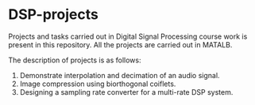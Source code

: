 # DSP-projects
Projects and tasks carried out in Digital Signal Processing course work is present in this repository.
All the projects are carried out in MATALB.

The description of projects is as follows:
1. Demonstrate interpolation and decimation of an audio signal.
2. Image compression using biorthogonal coiflets.
3. Designing a sampling rate converter for a multi-rate DSP system.
